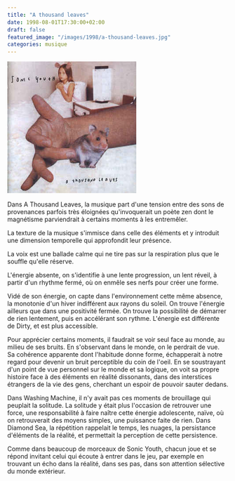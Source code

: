 ```yaml
---
title: "A thousand leaves"
date: 1998-08-01T17:30:00+02:00
draft: false
featured_image: "/images/1998/a-thousand-leaves.jpg"
categories: musique
---
```


![a-thousand-leaves](/images/1998/a-thousand-leaves.jpg)

Dans A Thousand Leaves, la musique part d'une tension entre des sons de provenances parfois très éloignées qu'invoquerait un poète zen dont le magnétisme parviendrait à certains moments à les entremêler.

La texture de la musique s'immisce dans celle des éléments et y introduit une dimension temporelle qui approfondit leur présence.

La voix est une ballade calme qui ne tire pas sur la respiration plus que le souffle qu'elle réserve.

L'énergie absente, on s'identifie à une lente progression, un lent réveil, à partir d'un rhythme fermé, où on enmêle ses nerfs pour créer une forme.

Vidé de son énergie, on capte dans l'environnement cette même absence, la monotonie d'un hiver indifférent aux rayons du soleil. On trouve l'énergie ailleurs que dans une positivité fermée. On trouve la possibilité de démarrer de rien lentement, puis en accélérant son rythme.
L'énergie est différente de Dirty, et est plus accessible.

Pour apprécier certains moments, il faudrait se voir seul face au monde, au milieu de ses bruits. En s'observant dans le monde, on le perdrait de vue. Sa cohérence apparente dont l'habitude donne forme, échapperait à notre regard pour devenir un bruit perceptible du coin de l'oeil. En se soustrayant d'un point de vue personnel sur le monde et sa logique, on voit sa propre histoire face à des éléments en réalité dissonants, dans des interstices étrangers de la vie des gens, cherchant un espoir de pouvoir sauter dedans.

Dans Washing Machine, il n'y avait pas ces moments de brouillage qui peuplait la solitude. La solitude y était plus l'occasion de retrouver une force, une responsabilité à faire naître cette énergie adolescente, naïve, où on retrouverait des moyens simples, une puissance faite de rien.
Dans Diamond Sea, la répétition rappelait le temps, les nuages, la persistance d'éléments de la réalité, et permettait la perception de cette persistence.

Comme dans beaucoup de morceaux de Sonic Youth, chacun joue et se répond invitant celui qui écoute à entrer dans le jeu, par exemple en trouvant un écho dans la réalité, dans ses pas, dans son attention sélective du monde extérieur.